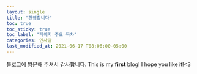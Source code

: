 ```yaml
---
layout: single
title: "환영합니다"
toc: true 
toc_sticky: true 
toc_label: "페이지 주요 목차" 
categories: 인사글 
last_modified_at: 2021-06-17 T08:06:00-05:00
---
```


블로그에 방문해 주셔서 감사합니다.
This is my **first** blog!
I hope you like it!<3
